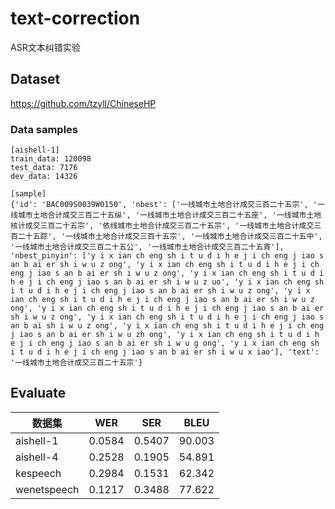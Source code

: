 # text-correction
ASR文本纠错实验


## Dataset
https://github.com/tzyll/ChineseHP

### Data samples
```
[aishell-1]
train_data: 120098
test_data: 7176
dev_data: 14326

[sample]
{'id': 'BAC009S0039W0150', 'nbest': ['一线城市土地合计成交三百二十五宗', '一线城市土地合计成交三百二十五纵', '一线城市土地合计成交三百二十五座', '一线城市土地核计成交三百二十五宗', '依线城市土地合计成交三百二十五宗', '一线城市土地合计成交三百二十五踪', '一线城市土地合计成交三百十五宗', '一线城市土地合计成交三百二十五中', '一线城市土地合计成交三百二十五公', '一线城市土地合计成交三百二十五宵'], 'nbest_pinyin': ['y i x ian ch eng sh i t u d i h e j i ch eng j iao s an b ai er sh i w u z ong', 'y i x ian ch eng sh i t u d i h e j i ch eng j iao s an b ai er sh i w u z ong', 'y i x ian ch eng sh i t u d i h e j i ch eng j iao s an b ai er sh i w u z uo', 'y i x ian ch eng sh i t u d i h e j i ch eng j iao s an b ai er sh i w u z ong', 'y i x ian ch eng sh i t u d i h e j i ch eng j iao s an b ai er sh i w u z ong', 'y i x ian ch eng sh i t u d i h e j i ch eng j iao s an b ai er sh i w u z ong', 'y i x ian ch eng sh i t u d i h e j i ch eng j iao s an b ai sh i w u z ong', 'y i x ian ch eng sh i t u d i h e j i ch eng j iao s an b ai er sh i w u zh ong', 'y i x ian ch eng sh i t u d i h e j i ch eng j iao s an b ai er sh i w u g ong', 'y i x ian ch eng sh i t u d i h e j i ch eng j iao s an b ai er sh i w u x iao'], 'text': '一线城市土地合计成交三百二十五宗'}
```

## Evaluate

|数据集	|WER|	SER	|BLEU|
|----	|---	|----	|----|
|aishell-1	|0.0584	|0.5407	|90.003|
|aishell-4	|0.2528	|0.1905	|54.891|
|kespeech	|0.2984	|0.1531	|62.342|
wenetspeech	|0.1217	|0.3488	|77.622|
